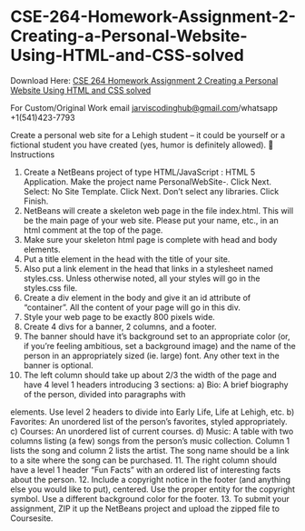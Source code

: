 # CSE-264-Homework-Assignment-2-Creating-a-Personal-Website-Using-HTML-and-CSS-solved

Download Here: [CSE 264 Homework Assignment 2 Creating a Personal Website Using HTML and CSS solved](https://jarviscodinghub.com/assignment/homework-assignment-2-creating-a-personal-website-using-html-and-css-solved/)

For Custom/Original Work email jarviscodinghub@gmail.com/whatsapp +1(541)423-7793

Create a personal web site for a Lehigh student – it could be yourself or a fictional student you have created
(yes, humor is definitely allowed).
 Instructions
1. Create a NetBeans project of type HTML/JavaScript : HTML 5 Application. Make the project name
PersonalWebSite-. Click Next. Select: No Site Template. Click Next. Don’t select any
libraries. Click Finish.
2. NetBeans will create a skeleton web page in the file index.html. This will be the main page of your web
site. Please put your name, etc., in an html comment at the top of the page.
3. Make sure your skeleton html page is complete with head and body elements.
4. Put a title element in the head with the title of your site.
5. Also put a link element in the head that links in a stylesheet named styles.css. Unless otherwise noted,
all your styles will go in the styles.css file.
6. Create a div element in the body and give it an id attribute of “container”. All the content of your page
will go in this div.
7. Style your web page to be exactly 800 pixels wide.
8. Create 4 divs for a banner, 2 columns, and a footer.
9. The banner should have it’s background set to an appropriate color (or, if you’re feeling ambitious, set
a background image) and the name of the person in an appropriately sized (ie. large) font. Any other
text in the banner is optional.
10. The left column should take up about 2/3 the width of the page and have 4 level 1 headers introducing
3 sections:
a) Bio: A brief biography of the person, divided into paragraphs with

elements. Use level 2
headers to divide into Early Life, Life at Lehigh, etc.
b) Favorites: An unordered list of the person’s favorites, styled appropriately.
c) Courses: An unordered list of current courses.
d) Music: A table with two columns listing (a few) songs from the person’s music collection. Column 1
lists the song and column 2 lists the artist. The song name should be a link to a site where the
song can be purchased.
11. The right column should have a level 1 header “Fun Facts” with an ordered list of interesting facts
about the person.
12. Include a copyright notice in the footer (and anything else you would like to put), centered. Use the
proper entity for the copyright symbol. Use a different background color for the footer.
13. To submit your assignment, ZIP it up the NetBeans project and upload the zipped file to Coursesite.
